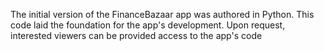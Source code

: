 The initial version of the FinanceBazaar app was authored in Python. This code laid the foundation for the app's development. Upon request, interested viewers can be provided access to the app's code
